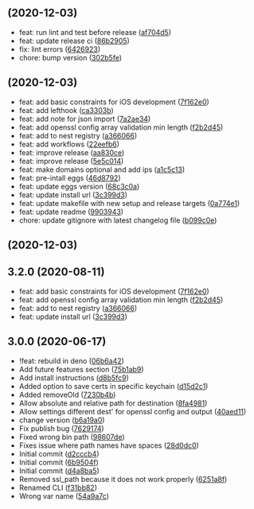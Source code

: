 ##  (2020-12-03)

* feat: run lint and test before release ([af704d5](https://github.com/m8finder/webssl/commit/af704d5))
* feat: update release ci ([86b2905](https://github.com/m8finder/webssl/commit/86b2905))
* fix: lint errors ([6426923](https://github.com/m8finder/webssl/commit/6426923))
* chore: bump version ([302b5fe](https://github.com/m8finder/webssl/commit/302b5fe))



##  (2020-12-03)

* feat: add basic constraints for iOS development ([7f162e0](https://github.com/m8finder/webssl/commit/7f162e0))
* feat: add lefthook ([ca3303b](https://github.com/m8finder/webssl/commit/ca3303b))
* feat: add note for json import ([7a2ae34](https://github.com/m8finder/webssl/commit/7a2ae34))
* feat: add openssl config array validation min length ([f2b2d45](https://github.com/m8finder/webssl/commit/f2b2d45))
* feat: add to nest registry ([a366066](https://github.com/m8finder/webssl/commit/a366066))
* feat: add workflows ([22eefb6](https://github.com/m8finder/webssl/commit/22eefb6))
* feat: improve release ([aa830ce](https://github.com/m8finder/webssl/commit/aa830ce))
* feat: improve release ([5e5c014](https://github.com/m8finder/webssl/commit/5e5c014))
* feat: make domains optional and add ips ([a1c5c13](https://github.com/m8finder/webssl/commit/a1c5c13))
* feat: pre-intall eggs ([46d8792](https://github.com/m8finder/webssl/commit/46d8792))
* feat: update eggs version ([68c3c0a](https://github.com/m8finder/webssl/commit/68c3c0a))
* feat: update install url ([3c399d3](https://github.com/m8finder/webssl/commit/3c399d3))
* feat: update makefile with new setup and release targets ([0a774e1](https://github.com/m8finder/webssl/commit/0a774e1))
* feat: update readme ([9903943](https://github.com/m8finder/webssl/commit/9903943))
* chore: update gitignore with latest changelog file ([b099c0e](https://github.com/m8finder/webssl/commit/b099c0e))



##  (2020-12-03)




## 3.2.0 (2020-08-11)

* feat: add basic constraints for iOS development ([7f162e0](https://github.com/m8finder/webssl/commit/7f162e0))
* feat: add openssl config array validation min length ([f2b2d45](https://github.com/m8finder/webssl/commit/f2b2d45))
* feat: add to nest registry ([a366066](https://github.com/m8finder/webssl/commit/a366066))
* feat: update install url ([3c399d3](https://github.com/m8finder/webssl/commit/3c399d3))



## 3.0.0 (2020-06-17)

* !feat: rebuild in deno ([06b6a42](https://github.com/m8finder/webssl/commit/06b6a42))
* Add future features section ([75b1ab9](https://github.com/m8finder/webssl/commit/75b1ab9))
* Add install instructions ([d8b5fc9](https://github.com/m8finder/webssl/commit/d8b5fc9))
* Added option to save certs in specific keychain ([d15d2c1](https://github.com/m8finder/webssl/commit/d15d2c1))
* Added removeOld ([7230b4b](https://github.com/m8finder/webssl/commit/7230b4b))
* Allow absolute and relative path for destination ([8fa4981](https://github.com/m8finder/webssl/commit/8fa4981))
* Allow settings different dest' for openssl config and output ([40aed11](https://github.com/m8finder/webssl/commit/40aed11))
* change version ([b6a19a0](https://github.com/m8finder/webssl/commit/b6a19a0))
* Fix publish bug ([7629174](https://github.com/m8finder/webssl/commit/7629174))
* Fixed wrong bin path ([98607de](https://github.com/m8finder/webssl/commit/98607de))
* Fixes issue where path names have spaces ([28d0dc0](https://github.com/m8finder/webssl/commit/28d0dc0))
* Initial commit ([d2cccb4](https://github.com/m8finder/webssl/commit/d2cccb4))
* Initial commit ([6b9504f](https://github.com/m8finder/webssl/commit/6b9504f))
* Initial commit ([d4a8ba5](https://github.com/m8finder/webssl/commit/d4a8ba5))
* Removed ssl_path because it does not work properly ([6251a8f](https://github.com/m8finder/webssl/commit/6251a8f))
* Renamed CLI ([f31bb82](https://github.com/m8finder/webssl/commit/f31bb82))
* Wrong var name ([54a9a7c](https://github.com/m8finder/webssl/commit/54a9a7c))



